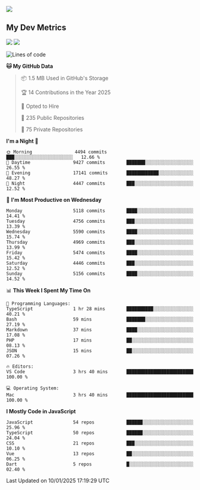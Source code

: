 [<img src="https://img.shields.io/badge/linkedin-%230077B5.svg?&style=for-the-badge&logo=linkedin&logoColor=white" />](https://www.linkedin.com/in/savepong)

<!--
[<img src="https://img.shields.io/badge/pongsiri.pisutakarathada.com-%230077B5.svg?&style=for-the-badge&color=orange" />](https://pongsiri.pisutakarathada.com)
[<img src="https://img.shields.io/badge/apps.saveworld.co-%230077B5.svg?&style=for-the-badge&color=2aa889" />](https://apps.saveworld.co)

[![savepong' github stats](https://github-readme-stats.vercel.app/api?username=savepong&show_icons=true&count_private=true&theme=gotham&hide_border=true&bg_color=00000000&text_color=768390FF)](https://pongsiri.pisutakarathada.com/posts/stats)

[![GitHub Streak](https://github-readme-streak-stats.herokuapp.com?user=savepong&theme=gotham&hide_border=true&background=00000000&dates=768390FF)](https://pongsiri.pisutakarathada.com/posts/stats)

[![Top Langs](https://github-readme-stats.vercel.app/api/top-langs/?username=savepong&layout=compact&langs_count=10&theme=gotham&hide_border=true&bg_color=00000000&text_color=768390FF)](https://pongsiri.pisutakarathada.com/posts/stats)

<!-- [![savepong's wakatime stats](https://github-readme-stats.vercel.app/api/wakatime?username=@savepong&layout=default&theme=gotham&hide_border=true&bg_color=00000000&text_color=768390FF)](https://pongsiri.pisutakarathada.com/posts/stats) -->

## My Dev Metrics

[![](https://komarev.com/ghpvc/?username=savepong&color=blue&label=Profile%20Views)](https://github.com/savepong)
[![](https://img.shields.io/github/followers/savepong?label=GitHub%20Followers)](https://github.com/savepong)

<!--START_SECTION:waka-->
![Lines of code](https://img.shields.io/badge/From%20Hello%20World%20I%27ve%20Written-66.0%20million%20lines%20of%20code-blue)

**🐱 My GitHub Data** 

> 📦 1.5 MB Used in GitHub's Storage 
 > 
> 🏆 14 Contributions in the Year 2025
 > 
> 💼 Opted to Hire
 > 
> 📜 235 Public Repositories 
 > 
> 🔑 75 Private Repositories 
 > 
**I'm a Night 🦉** 

```text
🌞 Morning                4494 commits        ███░░░░░░░░░░░░░░░░░░░░░░   12.66 % 
🌆 Daytime                9427 commits        ███████░░░░░░░░░░░░░░░░░░   26.55 % 
🌃 Evening                17141 commits       ████████████░░░░░░░░░░░░░   48.27 % 
🌙 Night                  4447 commits        ███░░░░░░░░░░░░░░░░░░░░░░   12.52 % 
```
📅 **I'm Most Productive on Wednesday** 

```text
Monday                   5118 commits        ████░░░░░░░░░░░░░░░░░░░░░   14.41 % 
Tuesday                  4756 commits        ███░░░░░░░░░░░░░░░░░░░░░░   13.39 % 
Wednesday                5590 commits        ████░░░░░░░░░░░░░░░░░░░░░   15.74 % 
Thursday                 4969 commits        ███░░░░░░░░░░░░░░░░░░░░░░   13.99 % 
Friday                   5474 commits        ████░░░░░░░░░░░░░░░░░░░░░   15.42 % 
Saturday                 4446 commits        ███░░░░░░░░░░░░░░░░░░░░░░   12.52 % 
Sunday                   5156 commits        ████░░░░░░░░░░░░░░░░░░░░░   14.52 % 
```


📊 **This Week I Spent My Time On** 

```text
💬 Programming Languages: 
TypeScript               1 hr 28 mins        ██████████░░░░░░░░░░░░░░░   40.21 % 
Bash                     59 mins             ███████░░░░░░░░░░░░░░░░░░   27.19 % 
Markdown                 37 mins             ████░░░░░░░░░░░░░░░░░░░░░   17.08 % 
PHP                      17 mins             ██░░░░░░░░░░░░░░░░░░░░░░░   08.13 % 
JSON                     15 mins             ██░░░░░░░░░░░░░░░░░░░░░░░   07.26 % 

🔥 Editors: 
VS Code                  3 hrs 40 mins       █████████████████████████   100.00 % 

💻 Operating System: 
Mac                      3 hrs 40 mins       █████████████████████████   100.00 % 
```

**I Mostly Code in JavaScript** 

```text
JavaScript               54 repos            ██████░░░░░░░░░░░░░░░░░░░   25.96 % 
TypeScript               50 repos            ██████░░░░░░░░░░░░░░░░░░░   24.04 % 
CSS                      21 repos            ███░░░░░░░░░░░░░░░░░░░░░░   10.10 % 
Vue                      13 repos            ██░░░░░░░░░░░░░░░░░░░░░░░   06.25 % 
Dart                     5 repos             █░░░░░░░░░░░░░░░░░░░░░░░░   02.40 % 
```




 Last Updated on 10/01/2025 17:19:29 UTC
<!--END_SECTION:waka-->

<!--
**savepong/savepong** is a ✨ _special_ ✨ repository because its `README.md` (this file) appears on your GitHub profile.

Here are some ideas to get you started:

- 🔭 I’m currently working on WebComponents and TypeScript.
- 🌱 I’m currently learning ...
- 👯 I’m looking to collaborate on ...
- 🤔 I’m looking for help with ...
- 💬 Ask me about ...
- 📫 How to reach me: ...
- 😄 Pronouns: ...
- ⚡ Fun fact: ...
-->
